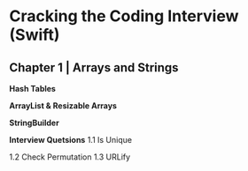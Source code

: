 # Cracking the Coding Interview (Swift)



## Chapter 1 | Arrays and Strings
**Hash Tables**

**ArrayList & Resizable Arrays**

**StringBuilder**

**Interview Quetsions**
1.1 Is Unique

1.2 Check Permutation
1.3 URLify
